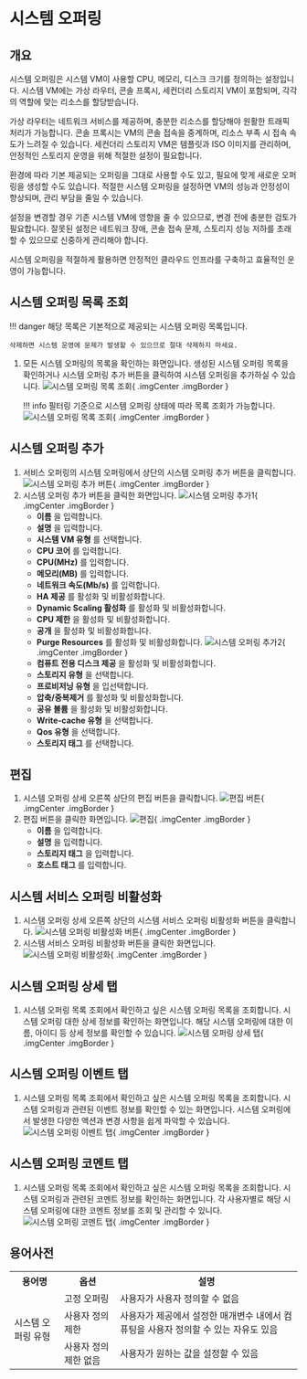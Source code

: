 
# 시스템 오퍼링

## 개요
시스템 오퍼링은 시스템 VM이 사용할 CPU, 메모리, 디스크 크기를 정의하는 설정입니다.
시스템 VM에는 가상 라우터, 콘솔 프록시, 세컨더리 스토리지 VM이 포함되며, 각각의 역할에 맞는 리소스를 할당받습니다.

가상 라우터는 네트워크 서비스를 제공하며, 충분한 리소스를 할당해야 원활한 트래픽 처리가 가능합니다.
콘솔 프록시는 VM의 콘솔 접속을 중계하며, 리소스 부족 시 접속 속도가 느려질 수 있습니다.
세컨더리 스토리지 VM은 템플릿과 ISO 이미지를 관리하며, 안정적인 스토리지 운영을 위해 적절한 설정이 필요합니다.

환경에 따라 기본 제공되는 오퍼링을 그대로 사용할 수도 있고, 필요에 맞게 새로운 오퍼링을 생성할 수도 있습니다.
적절한 시스템 오퍼링을 설정하면 VM의 성능과 안정성이 향상되며, 관리 부담을 줄일 수 있습니다.

설정을 변경할 경우 기존 시스템 VM에 영향을 줄 수 있으므로, 변경 전에 충분한 검토가 필요합니다.
잘못된 설정은 네트워크 장애, 콘솔 접속 문제, 스토리지 성능 저하를 초래할 수 있으므로 신중하게 관리해야 합니다.

시스템 오퍼링을 적절하게 활용하면 안정적인 클라우드 인프라를 구축하고 효율적인 운영이 가능합니다.

## 시스템 오퍼링 목록 조회
!!! danger
    해당 목록은 기본적으로 제공되는 시스템 오퍼링 목록입니다.

    삭제하면 시스템 운영에 문제가 발생할 수 있으므로 절대 삭제하지 마세요.

1. 모든 시스템 오퍼링의 목록을 확인하는 화면입니다. 생성된 시스템 오퍼링 목록을 확인하거나 시스템 오퍼링 추가 버튼을 클릭하여 시스템 오퍼링을 추가하실 수 있습니다.
    ![시스템 오퍼링 목록 조회](../../assets/images/admin-guide/mold/offering/system/system-offering-dashboard.png){ .imgCenter .imgBorder }

    !!! info
        필터링 기준으로 시스템 오퍼링 상태에 따라 목록 조회가 가능합니다.
        ![시스템 오퍼링 목록 조회](../../assets/images/admin-guide/mold/offering/system/system-offering-dashboard-filter.png){ .imgCenter .imgBorder }

## 시스템 오퍼링 추가
1. 서비스 오퍼링의 시스템 오퍼링에서 상단의 시스템 오퍼링 추가 버튼을 클릭합니다.
    ![시스템 오퍼링 추가 버튼](../../assets/images/admin-guide/mold/offering/system/system-offering-add-01.png){ .imgCenter .imgBorder }
2. 시스템 오퍼링 추가 버튼을 클릭한 화면입니다.
    ![시스템 오퍼링 추가1](../../assets/images/admin-guide/mold/offering/system/system-offering-add-02.png){ .imgCenter .imgBorder }
    - **이름** 을 입력합니다.
    - **설명** 을 입력합니다.
    - **시스템 VM 유형** 를 선택합니다.
    - **CPU 코어** 를 입력합니다.
    - **CPU(MHz)** 를 입력합니다.
    - **메모리(MB)** 를 입력합니다.
    - **네트워크 속도(Mb/s)** 를 입력합니다.
    - **HA 제공** 를 활성화 및 비활성화합니다.
    - **Dynamic Scaling 활성화** 를 활성화 및 비활성화합니다.
    - **CPU 제한** 을 활성화 및 비활성화합니다.
    - **공개** 을 활성화 및 비활성화합니다.
    - **Purge Resources** 를 활성화 및 비활성화합니다.
    ![시스템 오퍼링 추가2](../../assets/images/admin-guide/mold/offering/system/system-offering-add-03.png){ .imgCenter .imgBorder }
    - **컴퓨트 전용 디스크 제공** 을 활성화 및 비활성화합니다.
    - **스토리지 유형** 을 선택합니다.
    - **프로비저닝 유형** 을 입선택합니다.
    - **압축/중복제거** 를 활성화 및 비활성화합니다.
    - **공유 볼륨** 을 활성화 및 비활성화합니다.
    - **Write-cache 유형** 을 선택합니다.
    - **Qos 유형** 을 선택합니다.
    - **스토리지 태그** 를 선택합니다.

## 편집
1. 시스템 오퍼링 상세 오른쪽 상단의 편집 버튼을 클릭합니다.
    ![편집 버튼](../../assets/images/admin-guide/mold/offering/system/system-offering-update-01.png){ .imgCenter .imgBorder }
2. 편집 버튼을 클릭한 화면입니다.
    ![편집](../../assets/images/admin-guide/mold/offering/system/system-offering-update-02.png){ .imgCenter .imgBorder }
    - **이름** 을 입력합니다.
    - **설명** 을 입력합니다.
    - **스토리지 태그** 을 입력합니다.
    - **호스트 태그** 를 입력합니다.

## 시스템 서비스 오퍼링 비활성화
1. 시스템 오퍼링 상세 오른쪽 상단의 시스템 서비스 오퍼링 비활성화 버튼을 클릭합니다.
    ![시스템 오퍼링 비활성화 버튼](../../assets/images/admin-guide/mold/offering/system/system-offering-service-disable-01.png){ .imgCenter .imgBorder }
2. 시스템 서비스 오퍼링 비활성화 버튼을 클릭한 화면입니다.
    ![시스템 오퍼링 비활성화](../../assets/images/admin-guide/mold/offering/system/system-offering-service-disable-02.png){ .imgCenter .imgBorder }

## 시스템 오퍼링 상세 탭
1. 시스템 오퍼링 목록 조회에서 확인하고 싶은 시스템 오퍼링 목록을 조회합니다. 시스템 오퍼링 대한 상세 정보를 확인하는 화면입니다. 해당 시스템 오퍼링에 대한 이름, 아이디 등 상세 정보를 확인할 수 있습니다.
    ![시스템 오퍼링 상세 탭](../../assets/images/admin-guide/mold/offering/system/system-offering-info.png){ .imgCenter .imgBorder }

## 시스템 오퍼링 이벤트 탭
1. 시스템 오퍼링 목록 조회에서 확인하고 싶은 시스템 오퍼링 목록을 조회합니다. 시스템 오퍼링과 관련된 이벤트 정보를 확인할 수 있는 화면입니다. 시스템 오퍼링에서 발생한 다양한 액션과 변경 사항을 쉽게 파악할 수 있습니다.
    ![시스템 오퍼링 이벤트 탭](../../assets/images/admin-guide/mold/offering/system/system-offering-event.png){ .imgCenter .imgBorder }

## 시스템 오퍼링 코멘트 탭
1. 시스템 오퍼링 목록 조회에서 확인하고 싶은 시스템 오퍼링 목록을 조회합니다. 시스템 오퍼링과 관련된 코멘트 정보를 확인하는 화면입니다. 각 사용자별로 해당 시스템 오퍼링에 대한 코멘트 정보를 조회 및 관리할 수 있니다.
    ![시스템 오퍼링 코멘트 탭](../../assets/images/admin-guide/mold/offering/system/system-offering-coment.png){ .imgCenter .imgBorder }

## 용어사전
<!-- |  용어명      | 옵션 | 설명                        |
| :---------: | :-: | :----------------------------------: |
| 시스템 오퍼링 유형 | 고정 오퍼링 | 사용자가 사용자 정의할 수 없음 |
|  | 사용자 정의 제한 | 사용자가 제공에서 설정한 매개변수 내에서 컴퓨팅을 사용자 정의할 수 있는 자유도 있음 |
|  | 사용자 정의 제한 없음 | 사용자가 원하는 값을 설정할 수 있음 | -->
<table>
  <tr>
    <th>용어명</th>
    <th>옵션</th>
    <th>설명</th>
  </tr>
  <tr>
    <td rowspan="3">시스템 오퍼링 유형</td>
    <td>고정 오퍼링</td>
    <td>사용자가 사용자 정의할 수 없음</td>
  </tr>
  <tr>
    <td>사용자 정의 제한</td>
    <td>사용자가 제공에서 설정한 매개변수 내에서 컴퓨팅을 사용자 정의할 수 있는 자유도 있음</td>
  </tr>
  <tr>
    <td>사용자 정의 제한 없음</td>
    <td>사용자가 원하는 값을 설정할 수 있음</td>
  </tr>
</table>

